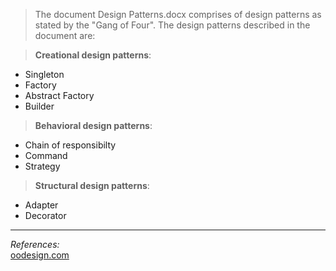 > The document Design Patterns.docx comprises of design patterns as stated by the "Gang of Four". The design patterns described in the document are:  

> **Creational design patterns**: 
* Singleton  
* Factory  
* Abstract Factory  
* Builder

> **Behavioral design patterns**:  
* Chain of responsibilty  
* Command  
* Strategy  

> **Structural design patterns**:  
* Adapter  
* Decorator 

---
*References:*  
[oodesign.com](https://www.oodesign.com/)